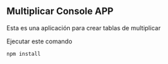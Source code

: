 ## Multiplicar Console APP

Esta es una aplicación para crear tablas de multiplicar 


Ejecutar este comando 

``` 
npm install
```